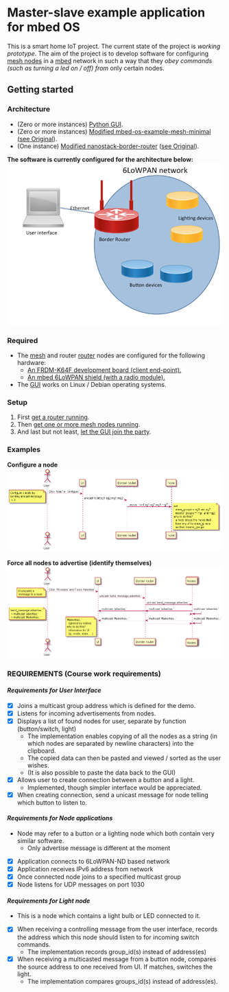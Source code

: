 # Master-slave example application for mbed OS
This is a smart home IoT project. The current state of the project is _working prototype_. The aim of the project is to develop software for configuring [mesh nodes](ARMmbed/mbed-os-example-mesh-minimal) in a [mbed](https://www.mbed.com/en/) network in such a way that they _obey commands (such as turning a led on / off) from_ only certain nodes.

## Getting started

### Architecture

* (Zero or more instances) [Python GUI](PythonServer).
* (Zero or more instances) [Modified mbed-os-example-mesh-minimal](mesh) ([see Original](ARMmbed/mbed-os-example-mesh-minimal)).
* (One instance) [Modified nanostack-border-router](router) ([see Original](ARMmbed/nanostack-border-router)).

**The software is currently configured for the architecture below:**
![architecture-example-provided-seppo-takalo](images/architecture-example.png)

### Required

* The [mesh](mesh) and router [router](router) nodes are configured for the following hardware:
  * [An FRDM-K64F development board (client end-point).](https://os.mbed.com/platforms/FRDM-K64F/)
  * [An mbed 6LoWPAN shield (with a radio module).](https://l-tek.si/web-shop/l-tek-6lowpan-arduino-shield-900mhz/)
* The [GUI](PythonServer) works on Linux / Debian operating systems.

### Setup

1. First [get a router running](router).
2. Then [get one or more mesh nodes running](mesh).
3. And last but not least, [let the GUI join the party](PythonServer).

### Examples

**Configure a node**
![ui2node-unicast](images/ui2node-unicast.png)

**Force all nodes to advertise (identify themselves)**
![ui2node-multicast](images/ui2node-multicast.png)


### REQUIREMENTS (Course work requirements)


#### _Requirements for User Interface_

* [x] Joins a multicast group address which is defined for the demo.
* [x] Listens for incoming advertisements from nodes.
* [x] Displays a list of found nodes for user, separate by function (button/switch, light)
  * The implementation enables copying of all the nodes as a string (in which nodes are separated by newline characters) into the clipboard.
  * The copied data can then be pasted and viewed / sorted as the user wishes.
  *   (It is also possible to paste the data back to the GUI)
* [x] Allows user to create connection between a button and a light.
  * Implemented, though simpler interface would be appreciated.
* [x] When creating connection, send a unicast message for node telling which button to listen to.

#### _Requirements for Node applications_

* Node may refer to a button or a lighting node which both contain very similar software.
  * Only advertise message is different at the moment

* [x] Application connects to 6LoWPAN-ND based network
* [x] Application receives IPv6 address from network
* [x] Once connected node joins to a specified multicast group
* [x] Node listens for UDP messages on port 1030

#### _Requirements for Light node_

* This is a node which contains a light bulb or LED connected to it.

* [x] When receiving a controlling message from the user interface, records the address which this node should listen to for incoming switch commands.
   * The implementation records group_id(s) instead of address(es)
* [x] When receiving a multicasted message from a button node, compares the source address to one received from UI. If matches, switches the light.
   * The implementation compares groups_id(s) instead of address(es).

